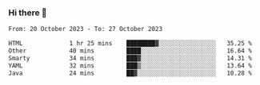 ### Hi there 👋

<!--
**palaashatri/palaashatri** is a ✨ _special_ ✨ repository because its `README.md` (this file) appears on your GitHub profile.

Here are some ideas to get you started:

- 🔭 I’m currently working on ...
- 🌱 I’m currently learning ...
- 👯 I’m looking to collaborate on ...
- 🤔 I’m looking for help with ...
- 💬 Ask me about ...
- 📫 How to reach me: ...
- 😄 Pronouns: ...
- ⚡ Fun fact: ...
-->

<!--START_SECTION:waka-->

```txt
From: 20 October 2023 - To: 27 October 2023

HTML             1 hr 25 mins    ████████▓░░░░░░░░░░░░░░░░   35.25 %
Other            40 mins         ████░░░░░░░░░░░░░░░░░░░░░   16.64 %
Smarty           34 mins         ███▓░░░░░░░░░░░░░░░░░░░░░   14.31 %
YAML             32 mins         ███▒░░░░░░░░░░░░░░░░░░░░░   13.64 %
Java             24 mins         ██▓░░░░░░░░░░░░░░░░░░░░░░   10.28 %
```

<!--END_SECTION:waka-->
